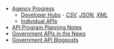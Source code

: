 
* [Agency Progress](https://github.com/GSA/slash-developer-pages)
   * [Developer Hubs](http://18f.github.io/API-All-the-X/data/developer_hubs.html) - *[CSV](http://18f.github.io/API-All-the-X/data/developer_hubs.csv), [JSON](http://18f.github.io/API-All-the-X/data/developer_hubs.json), [XML](http://18f.github.io/API-All-the-X/data/developer_hubs.xml)*
   * [Individual APIs]()
* [API Program Planning Notes](https://github.com/18F/API-All-the-X/wiki/API-Program-Vision---Notes)
* [Government APIs in the News](http://18f.github.io/API-All-the-X/pages/gov_apis_in_the_news.html)
* [Government API Blogposts](http://18f.github.io/API-All-the-X/pages/government_api_blogposts.html)
